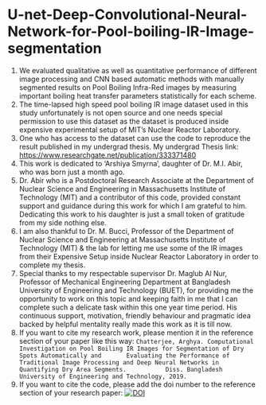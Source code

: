 # U-net-Deep-Convolutional-Neural-Network-for-Pool-boiling-IR-Image-segmentation
  1. We evaluated qualitative as well as quantitative performance of different image processing and CNN based automatic methods      with manually segmented results on Pool Boiling Infra-Red images by measuring important boiling heat transfer parameters        statistically for each scheme.<br >
  2. The time-lapsed high speed pool boiling IR image dataset used in this study unfortunately is not open source and one needs      special permission to use this dataset as the dataset is produced inside expensive experimental setup of MIT’s Nuclear          Reactor Laboratory.<br >
  3. One who has access to the dataset can use the code to reproduce the result published in my undergrad thesis. My undergrad      Thesis link: https://www.researchgate.net/publication/333371480 <br >
  4. This work is dedicated to ‘Arshiya Smyrna’, daughter of Dr. M.I. Abir, who was born just a month ago. 
  5. Dr. Abir who is a Postdoctoral Research Associate at the Department of Nuclear Science and Engineering in Massachusetts        Institute of Technology (MIT) and a contributor of this code, provided constant support and guidance during this work for      which I am grateful to him. Dedicating this work to his daughter is just a small token of gratitude from my side nothing        else. <br >
  5. I am also thankful to Dr. M. Bucci, Professor of the Department of Nuclear Science and Engineering at Massachusetts            Institute of Technology (MIT) & the lab for letting me use some of the IR images from their Expensive Setup inside Nuclear      Reactor Laboratory in order to complete my thesis. <br >
  6. Special thanks to my respectable supervisor Dr. Maglub Al Nur, Professor of Mechanical Engineering Department at                Bangladesh University of Engineering and Technology (BUET), for providing me the opportunity to work on this topic and          keeping faith in me that I can complete such a delicate task within this one year time period. His continuous support,          motivation, friendly behaviour and pragmatic idea backed by helpful mentality really made this work as it is till now.
  7. If you want to cite my research work, please mention it in the reference section of your paper like this way:
     `Chatterjee, Arghya. Computational Investigation on Pool Boiling IR Images for Segmentation of Dry Spots Automatically and       Evaluating the Performance of Traditional Image Processing and Deep Neural Networks in Quantifying Dry Area Segments.           Diss. Bangladesh University of Engineering and Technology, 2019.`
  8. If you want to cite the code, please add the doi number to the reference section of your research paper:
      [![DOI](https://zenodo.org/badge/224518388.svg)](https://zenodo.org/badge/latestdoi/224518388)
  
